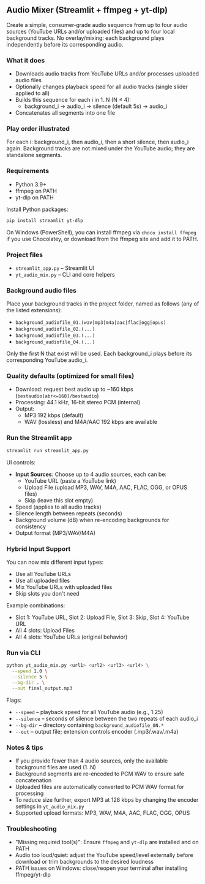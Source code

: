 ## Audio Mixer (Streamlit + ffmpeg + yt-dlp)

Create a simple, consumer‑grade audio sequence from up to four audio sources (YouTube URLs and/or uploaded files) and up to four local background tracks. No overlay/mixing: each background plays independently before its corresponding audio.

### What it does
- Downloads audio tracks from YouTube URLs and/or processes uploaded audio files
- Optionally changes playback speed for all audio tracks (single slider applied to all)
- Builds this sequence for each i in 1..N (N ≤ 4):
  - background_i → audio_i → silence (default 5s) → audio_i
- Concatenates all segments into one file

### Play order illustrated
For each i:
background_i, then audio_i, then a short silence, then audio_i again. Background tracks are not mixed under the YouTube audio; they are standalone segments.

### Requirements
- Python 3.9+
- ffmpeg on PATH
- yt-dlp on PATH

Install Python packages:
```bash
pip install streamlit yt-dlp
```

On Windows (PowerShell), you can install ffmpeg via `choco install ffmpeg` if you use Chocolatey, or download from the ffmpeg site and add it to PATH.

### Project files
- `streamlit_app.py` – Streamlit UI
- `yt_audio_mix.py` – CLI and core helpers

### Background audio files
Place your background tracks in the project folder, named as follows (any of the listed extensions):
- `background_audiofile_01.(wav|mp3|m4a|aac|flac|ogg|opus)`
- `background_audiofile_02.(...)`
- `background_audiofile_03.(...)`
- `background_audiofile_04.(...)`

Only the first N that exist will be used. Each background_i plays before its corresponding YouTube audio_i.

### Quality defaults (optimized for small files)
- Download: request best audio up to ~160 kbps (`bestaudio[abr<=160]/bestaudio`)
- Processing: 44.1 kHz, 16‑bit stereo PCM (internal)
- Output:
  - MP3 192 kbps (default)
  - WAV (lossless) and M4A/AAC 192 kbps are available

### Run the Streamlit app
```bash
streamlit run streamlit_app.py
```
UI controls:
- **Input Sources**: Choose up to 4 audio sources, each can be:
  - YouTube URL (paste a YouTube link)
  - Upload File (upload MP3, WAV, M4A, AAC, FLAC, OGG, or OPUS files)
  - Skip (leave this slot empty)
- Speed (applies to all audio tracks)
- Silence length between repeats (seconds)
- Background volume (dB) when re-encoding backgrounds for consistency
- Output format (MP3/WAV/M4A)

### Hybrid Input Support
You can now mix different input types:
- Use all YouTube URLs
- Use all uploaded files
- Mix YouTube URLs with uploaded files
- Skip slots you don't need

Example combinations:
- Slot 1: YouTube URL, Slot 2: Upload File, Slot 3: Skip, Slot 4: YouTube URL
- All 4 slots: Upload Files
- All 4 slots: YouTube URLs (original behavior)

### Run via CLI
```bash
python yt_audio_mix.py <url1> <url2> <url3> <url4> \
  --speed 1.0 \
  --silence 5 \
  --bg-dir . \
  --out final_output.mp3
```

Flags:
- `--speed` – playback speed for all YouTube audio (e.g., 1.25)
- `--silence` – seconds of silence between the two repeats of each audio_i
- `--bg-dir` – directory containing `background_audiofile_0N.*`
- `--out` – output file; extension controls encoder (.mp3/.wav/.m4a)

### Notes & tips
- If you provide fewer than 4 audio sources, only the available background files are used (1..N)
- Background segments are re-encoded to PCM WAV to ensure safe concatenation
- Uploaded files are automatically converted to PCM WAV format for processing
- To reduce size further, export MP3 at 128 kbps by changing the encoder settings in `yt_audio_mix.py`
- Supported upload formats: MP3, WAV, M4A, AAC, FLAC, OGG, OPUS

### Troubleshooting
- "Missing required tool(s)": Ensure `ffmpeg` and `yt-dlp` are installed and on PATH
- Audio too loud/quiet: adjust the YouTube speed/level externally before download or trim backgrounds to the desired loudness
- PATH issues on Windows: close/reopen your terminal after installing ffmpeg/yt-dlp


